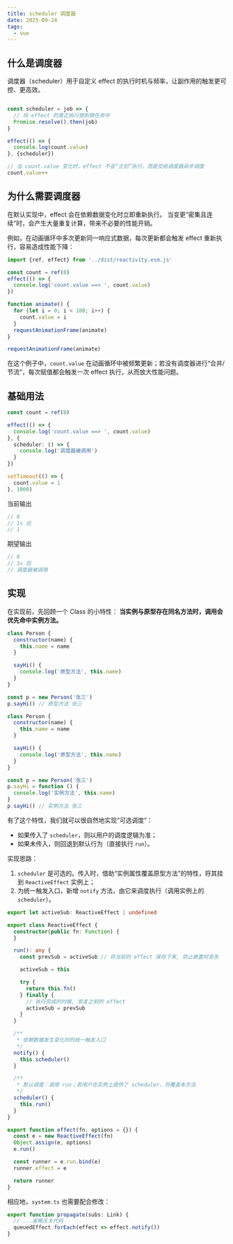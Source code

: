 ```yaml
---
title: scheduler 调度器
date: 2025-09-24
tags:
  - vue
---
```


## 什么是调度器

调度器（scheduler）用于自定义 effect 的执行时机与频率，让副作用的触发更可控、更高效。

```ts

const scheduler = job => {
  // 将 effect 的真正执行放到微任务中
  Promise.resolve().then(job)
}

effect(() => {
  console.log(count.value)
}, {scheduler})

// 当 count.value 变化时，effect 不会“立刻”执行，而是交给调度器异步调度
count.value++
```

## 为什么需要调度器

在默认实现中，effect 会在依赖数据变化时立即重新执行。
当变更“密集且连续”时，会产生大量重复计算，带来不必要的性能开销。

例如，在动画循环中多次更新同一响应式数据，每次更新都会触发 effect 重新执行，容易造成性能下降：

```js
import {ref, effect} from '../dist/reactivity.esm.js'

const count = ref(0)
effect(() => {
  console.log('count.value ==> ', count.value)
})

function animate() {
  for (let i = 0; i < 100; i++) {
    count.value = i
  }
  requestAnimationFrame(animate)
}

requestAnimationFrame(animate)
```

在这个例子中，`count.value` 在动画循环中被频繁更新；若没有调度器进行“合并/节流”，每次赋值都会触发一次 effect 执行，从而放大性能问题。

## 基础用法

```ts
const count = ref(0)

effect(() => {
  console.log('count.value ==> ', count.value)
}, {
  scheduler: () => {
    console.log('调度器被调用')
  }
})

setTimeout(() => {
  count.value = 1
}, 1000)
```

当前输出

```js
// 0 
// 1s 后
// 1
```

期望输出

```js
// 0 
// 1s 后
// 调度器被调用
```

## 实现

在实现前，先回顾一个 Class 的小特性：
**当实例与原型存在同名方法时，调用会优先命中实例方法。**

```js
class Person {
  constructor(name) {
    this.name = name
  }

  sayHi() {
    console.log('原型方法', this.name)
  }
}

const p = new Person('张三')
p.sayHi() // 原型方法 张三
```

```js
class Person {
  constructor(name) {
    this.name = name
  }

  sayHi() {
    console.log('原型方法', this.name)
  }
}

const p = new Person('张三')
p.sayHi = function () {
  console.log('实例方法', this.name)
}
p.sayHi() // 实例方法 张三
```

有了这个特性，我们就可以很自然地实现“可选调度”：

- 如果传入了 `scheduler`，则以用户的调度逻辑为准；
- 如果未传入，则回退到默认行为（直接执行 `run`）。

实现思路：

1. `scheduler` 是可选的。传入时，借助“实例属性覆盖原型方法”的特性，将其挂到 `ReactiveEffect` 实例上；
2. 为统一触发入口，新增 `notify` 方法，由它来调度执行（调用实例上的 `scheduler`）。

```ts
export let activeSub: ReactiveEffect | undefined

export class ReactiveEffect {
  constructor(public fn: Function) {
  }

  run(): any {
    const prevSub = activeSub // 将当前的 effect 保存下来, 防止嵌套时丢失

    activeSub = this

    try {
      return this.fn()
    } finally {
      // 执行完成的时候, 恢复之前的 effect
      activeSub = prevSub
    }
  }

  /**
   * 依赖数据发生变化时的统一触发入口
   */
  notify() {
    this.scheduler()
  }

  /**
   * 默认调度：调用 run；若用户在实例上提供了 scheduler，将覆盖本方法
   */
  scheduler() {
    this.run()
  }
}

export function effect(fn, options = {}) {
  const e = new ReactiveEffect(fn)
  Object.assign(e, options)
  e.run()

  const runner = e.run.bind(e)
  runner.effect = e

  return runner
}

```

相应地，`system.ts` 也需要配合修改：

```ts
export function propagate(subs: Link) {
  // ...省略无关代码
  queuedEffect.forEach(effect => effect.notify())
}
```
